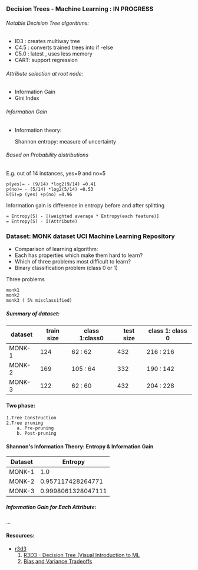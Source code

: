 ### Decision Trees - Machine Learning : IN PROGRESS 

###### Notable Decision Tree algorithms:
* ID3 : creates multiway tree
* C4.5 : converts trained trees into if -else
* C5.0 : latest , uses less memory
* CART: support regression

###### Attribute selection at root node:
* Information Gain
* Gini Index

###### Information Gain
* Information theory:
  
  Shannon entropy: measure of uncertainty

###### Based on Probability distributions
E.g. out of 14 instances, yes=9 and no=5

    p(yes)= - (9/14) *log2(9/14) =0.41
    p(no)= - (5/14) *log2(5/14) =0.53
    E(S)=p (yes) +p(no) =0.96

Information gain is difference in entropy before and after splitting 
	                 
    = Entropy(S) - [(weighted average * Entropy(each feature)]
    = Entropy(S) - I(Attribute)
    

### Dataset: MONK dataset UCI Machine Learning Repository

* Comparison of learning algorithm: 
* Each has properties which make them hard to learn?
* Which of three problems most difficult to learn?
* Binary classification problem (class 0 or 1)

Three problems

    monk1
    monk2
    monk3 ( 5% misclassified)

##### Summary of dataset: 

dataset            | train size| class 1:class0| test size| class 1: class 0
------------------|-----------|----------|-------|------
MONK-1   | 124  | 62 : 62 |432 | 216 : 216
MONK-2   | 169 | 105 : 64 | 332 | 190 : 142
MONK-3   | 122 | 62 : 60 | 432 | 204 : 228

#### Two phase:

    1.Tree Construction
    2.Tree pruning
        a. Pre-pruning
        b. Post-pruning

#### Shannon's Information Theory: Entropy & Information Gain

Dataset                | Entropy
----------------------------|-----------------------------
MONK-1        | 1.0
MONK-2 | 0.957117428264771
MONK-3 | 0.9998061328047111

##### Information Gain for Each Attribute:
...

#### Resources: 
* [r3d3](http://www.r2d3.us/)
	1. [R3D3 - Decision Tree (Visual Introduction to ML](http://www.r2d3.us/visual-intro-to-machine-learning-part-1/)
	2. [Bias and Variance Tradeoffs](http://www.r2d3.us/visual-intro-to-machine-learning-part-2/)

